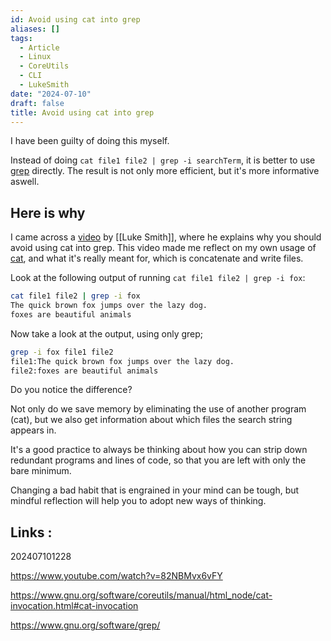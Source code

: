 ```yaml
---
id: Avoid using cat into grep
aliases: []
tags:
  - Article
  - Linux
  - CoreUtils
  - CLI
  - LukeSmith
date: "2024-07-10"
draft: false
title: Avoid using cat into grep
---
```


I have been guilty of doing this myself.

Instead of doing `cat file1 file2 | grep -i searchTerm`, it is better to use [grep](https://www.gnu.org/software/grep/) directly. The result is not only more efficient, but it's more informative aswell.

## Here is why
I came across a [video](https://www.youtube.com/watch?v=82NBMvx6vFY) by [[Luke Smith]], where he explains why you should avoid using cat into grep. This video made me reflect on my own usage of [cat](https://www.gnu.org/software/coreutils/manual/html_node/cat-invocation.html#cat-invocation), and what it's really meant for, which is concatenate and write files. 

Look at the following output of running `cat file1 file2 | grep -i fox`:

```bash
cat file1 file2 | grep -i fox
The quick brown fox jumps over the lazy dog.
foxes are beautiful animals
```

Now take a look at the output, using only grep;

```bash
grep -i fox file1 file2
file1:The quick brown fox jumps over the lazy dog.
file2:foxes are beautiful animals
```
Do you notice the difference?

Not only do we save memory by eliminating the use of another program (cat), but we also get information about which files the search string appears in.

It's a good practice to always be thinking about how you can strip down redundant programs and lines of code, so that you are left with only the bare minimum.

Changing a bad habit that is engrained in your mind can be tough, but mindful reflection will help you to adopt new ways of thinking.

## Links :

202407101228

https://www.youtube.com/watch?v=82NBMvx6vFY

https://www.gnu.org/software/coreutils/manual/html_node/cat-invocation.html#cat-invocation

https://www.gnu.org/software/grep/

